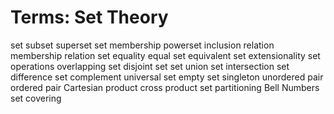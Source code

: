 # Terms: Set Theory

set
subset
superset
set membership
powerset
inclusion relation
membership relation
set equality
equal set
equivalent set
extensionality
set operations
overlapping set
disjoint set
set union
set intersection
set difference
set complement
universal set
empty set
singleton
unordered pair
ordered pair
Cartesian product
cross product
set partitioning
Bell Numbers
set covering

